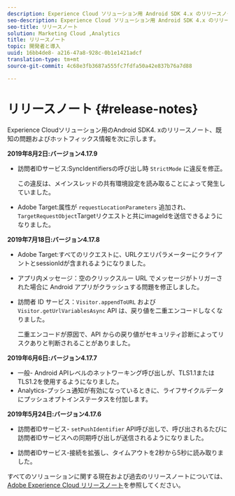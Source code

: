 ```yaml
---
description: Experience Cloud ソリューション用 Android SDK 4.x のリリースノートと既知の問題です。
seo-description: Experience Cloud ソリューション用 Android SDK 4.x のリリースノートと既知の問題です。
seo-title: リリースノート
solution: Marketing Cloud ,Analytics
title: リリースノート
topic: 開発者と導入
uuid: 16bb4de8- a216-47a8-928c-0b1e1421adcf
translation-type: tm+mt
source-git-commit: 4c68e3fb3687a555fc7fdfa50a42e837b76a7d88

---
```



# リリースノート {#release-notes}

Experience Cloudソリューション用のAndroid SDK4. xのリリースノート、既知の問題およびホットフィックス情報を次に示します。

**2019年8月2日:バージョン4.17.9**

* 訪問者IDサービス:SyncIdentifiersの呼び出し時 `StrictMode` に違反を修正。

   この違反は、メインスレッドの共有環境設定を読み取ることによって発生していました。

* Adobe Target:属性が `requestLocationParameters` 追加され、 `TargetRequestObject`Targetリクエストと共にimageIdを送信できるようになりました。

**2019年7月18日:バージョン4.17.8**

* Adobe Target:すべてのリクエストに、URLクエリパラメーターにクライアントとsessionIdが含まれるようになりました。
* アプリ内メッセージ：空のクリックスルー URL でメッセージがトリガーされた場合に Android アプリがクラッシュする問題を修正しました。
* 訪問者 ID サービス：`Visitor.appendToURL` および `Visitor.getUrlVariablesAsync` API は、戻り値を二重エンコードしなくなりました。 

   二重エンコードが原因で、API からの戻り値がセキュリティ診断によってリスクありと判断されることがありました。

**2019年6月6日:バージョン4.17.7**

* 一般- Android APIレベルのネットワーキング呼び出しが、TLS1.1またはTLS1.2を使用するようになりました。
* Analytics-プッシュ通知が有効になっているときに、ライフサイクルデータにプッシュオプトインステータスを付加します。

**2019年5月24日:バージョン4.17.6**

* 訪問者IDサービス-
   `setPushIdentifier` API呼び出しで、呼び出されるたびに訪問者IDサービスへの同期呼び出しが送信されるようになりました。

* 訪問者IDサービス-接続を拡張し、タイムアウトを2秒から5秒に読み取りました。


すべてのソリューションに関する現在および過去のリリースノートについては、[Adobe Experience Cloud リリースノート](https://marketing.adobe.com/resources/help/en_US/whatsnew/)を参照してください。
